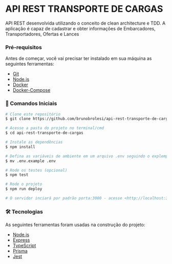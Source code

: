 # API REST TRANSPORTE DE CARGAS

API REST desenvolvida utilizando o conceito de clean architecture e TDD. A aplicação é capaz de cadastrar e obter informações de Embarcadores, Transportadores, Ofertas e Lances

### Pré-requisitos

Antes de começar, você vai precisar ter instalado em sua máquina as seguintes ferramentas:
- [Git](https://git-scm.com)
- [Node.js](https://nodejs.org/en/)
- [Docker](https://docs.docker.com/desktop/windows/install/)
- [Docker-Compose](https://docs.docker.com/desktop/windows/install/)

### 🎲 Comandos Iniciais

```bash
# Clone este repositório
$ git clone https://github.com/brunobrolesi/api-rest-transporte-de-cargas.git

# Acesse a pasta do projeto no terminal/cmd
$ cd api-rest-transporte-de-cargas

# Instale as dependências
$ npm install

# Defina as variáveis de ambiente em um arquivo .env seguindo o explempo fornecido, pode-se apenas renomea-lo para .env para facilitar o processo
$ mv .env.example .env

# Rode os testes (opcional)
$ npm test

# Rode o projeto
$ npm run deploy

# O servidor inciará por padrão porta:3000 - acesse <http://localhost:3000/api-docs> para consumir a documentação
```

### 🛠 Tecnologias

As seguintes ferramentas foram usadas na construção do projeto:

- [Node.js](https://nodejs.org/en/)
- [Express](https://expressjs.com/pt-br/)
- [TypeScript](https://www.typescriptlang.org/)
- [Prisma](https://www.prisma.io/)
- [Jest](https://jestjs.io/pt-BR/)
